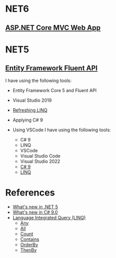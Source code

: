 
# NET6
## [ASP.NET Core MVC Web App]()
  

# NET5

## [Entity Framework Fluent API](https://github.com/eduflornet/dotnet/tree/main/net5.0/NET5.WebApi/DAL)
I have using the following tools:
- Entity Framework Core 5 and Fluent API
- Visual Studio 2019


- [Refreshing LINQ](https://github.com/eduflornet/dotnet/tree/main/net5.0/LINQ)
- Applying C# 9
- Using VSCode
  I have using the following tools:
  - C# 9
  - LINQ 
  - VSCode
  - Visual Studio Code
  - Visual Studio 2022
  - [C# 9](https://docs.microsoft.com/en-us/dotnet/csharp/whats-new/csharp-9?ranMID=46128&ranEAID=wizKxmN8no4&ranSiteID=wizKxmN8no4-7DKelgyUnz3fQkRLooqOuQ&epi=wizKxmN8no4-7DKelgyUnz3fQkRLooqOuQ&irgwc=1&OCID=AID2200057_aff_7794_1243925&tduid=(ir__2misbuzmxgkfq3sbkk0sohz3wv2xqh0yw63fg12f00)(7794)(1243925)(wizKxmN8no4-7DKelgyUnz3fQkRLooqOuQ)()&irclickid=_2misbuzmxgkfq3sbkk0sohz3wv2xqh0yw63fg12f00)
  - [LINQ](https://docs.microsoft.com/en-us/dotnet/csharp/programming-guide/concepts/linq/) 


# References
- [What's new in .NET 5](https://docs.microsoft.com/en-us/dotnet/core/dotnet-five)
- [What's new in C# 9.0](https://docs.microsoft.com/en-us/dotnet/csharp/whats-new/csharp-9)
- [Language Integrated Query (LINQ)](https://docs.microsoft.com/en-us/dotnet/csharp/programming-guide/concepts/linq/)
	- [Any](https://docs.microsoft.com/es-mx/dotnet/api/system.linq.enumerable.any?view=net-6.0)
	- [All](https://docs.microsoft.com/es-mx/dotnet/api/system.linq.enumerable.all?view=net-6.0)
	- [Count](https://docs.microsoft.com/es-mx/dotnet/api/system.linq.enumerable.count?view=net-6.0)
	- [Contains](https://docs.microsoft.com/es-mx/dotnet/api/system.linq.enumerable.contains?view=net-6.0)
	- [OrderBy](https://docs.microsoft.com/es-mx/dotnet/api/system.linq.enumerable.orderby?view=net-6.0)
	- [ThenBy](https://docs.microsoft.com/es-mx/dotnet/api/system.linq.enumerable.thenby?view=net-6.0)




